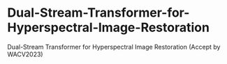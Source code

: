 # Dual-Stream-Transformer-for-Hyperspectral-Image-Restoration
Dual-Stream Transformer for Hyperspectral Image Restoration
(Accept by WACV2023)


